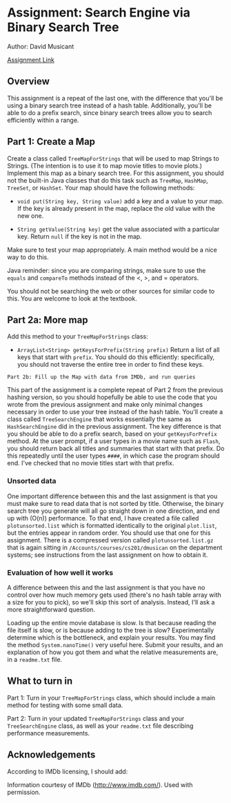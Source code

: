 # Assignment: Search Engine via Binary Search Tree

Author: David Musicant

[Assignment Link](https://www.cs.carleton.edu/faculty/dmusicant/cs201w17/searchtree.html)

## Overview

This assignment is a repeat of the last one, with the difference that you'll be using a binary search tree instead of a hash table. Additionally, you'll be able to do a prefix search, since binary search trees allow you to search efficiently within a range.

## Part 1: Create a Map

Create a class called `TreeMapForStrings` that will be used to map Strings to Strings. (The intention is to use it to map movie titles to movie plots.) Implement this map as a binary search tree. For this assignment, you should not the built-in Java classes that do this task such as `TreeMap`, `HashMap`, `TreeSet`, or `HashSet`. Your map should have the following methods:

* `void put(String key, String value)`
add a key and a value to your map. If the key is already present in the map, replace the old value with the new one.

* `String getValue(String key)`
get the value associated with a particular key. Return `null` if the key is not in the map.

Make sure to test your map appropriately. A main method would be a nice way to do this.

Java reminder: since you are comparing strings, make sure to use the `equals` and `compareTo` methods instead of the <, >, and = operators.

You should not be searching the web or other sources for similar code to this. You are welcome to look at the textbook.

## Part 2a: More map

Add this method to your `TreeMapForStrings` class:

* `ArrayList<String> getKeysForPrefix(String prefix)`
Return a list of all keys that start with `prefix`. You should do this efficiently: specifically, you should not traverse the entire tree in order to find these keys.

`Part 2b: Fill up the Map with data from IMDb, and run queries`

This part of the assignment is a complete repeat of Part 2 from the previous hashing version, so you should hopefully be able to use the code that you wrote from the previous assignment and make only minimal changes necessary in order to use your tree instead of the hash table. You'll create a class called `TreeSearchEngine` that works essentially the same as `HashSearchEngine` did in the previous assignment. The key difference is that you should be able to do a prefix search, based on your `getKeysForPrefix` method. At the user prompt, if a user types in a movie name such as `Flash`, you should return back all titles and summaries that start with that prefix. Do this repeatedly until the user types `####`, in which case the program should end. I've checked that no movie titles start with that prefix.

### Unsorted data

One important difference between this and the last assignment is that you must make sure to read data that is not sorted by title. Otherwise, the binary search tree you generate will all go straight down in one direction, and end up with \(O(n)\) performance. To that end, I have created a file called `plotunsorted.list` which is formatted identically to the original `plot.list`, but the entries appear in random order. You should use that one for this assignment. There is a compressed version called `plotunsorted.list.gz` that is again sitting in `/Accounts/courses/cs201/dmusican` on the department systems; see instructions from the last assignment on how to obtain it.

### Evaluation of how well it works
A difference between this and the last assignment is that you have no control over how much memory gets used (there's no hash table array with a size for you to pick), so we'll skip this sort of analysis. Instead, I'll ask a more straightforward question.

Loading up the entire movie database is slow. Is that because reading the file itself is slow, or is because adding to the tree is slow? Experimentally determine which is the bottleneck, and explain your results. You may find the method `System.nanoTime()` very useful here. Submit your results, and an explanation of how you got them and what the relative measurements are, in a `readme.txt` file.

## What to turn in

Part 1: Turn in your `TreeMapForStrings` class, which should include a main method for testing with some small data.

Part 2: Turn in your updated `TreeMapForStrings` class and your `TreeSearchEngine` class, as well as your `readme.txt` file describing performance measurements.

## Acknowledgements

According to IMDb licensing, I should add:

Information courtesy of IMDb (http://www.imdb.com/). Used with permission.
